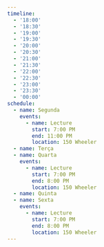 ```yaml
---
timeline:
  - '18:00'
  - '18:30'
  - '19:00'
  - '19:30'
  - '20:00'
  - '20:30'
  - '21:00'
  - '21:30'
  - '22:00'
  - '22:30'
  - '23:00'
  - '23:30'
  - '00:00'
schedule:
  - name: Segunda
    events:
      - name: Lecture
        start: 7:00 PM
        end: 11:00 PM
        location: 150 Wheeler
  - name: Terça
  - name: Quarta
    events:
      - name: Lecture
        start: 7:00 PM
        end: 8:00 PM
        location: 150 Wheeler
  - name: Quinta
  - name: Sexta
    events:
      - name: Lecture
        start: 7:00 PM
        end: 8:00 PM
        location: 150 Wheeler
---
```


